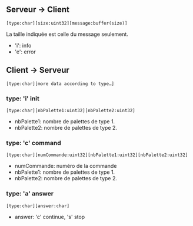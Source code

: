 ## Serveur → Client

    [type:char][size:uint32][message:buffer(size)]

La taille indiquée est celle du message seulement.

- 'i': info
- 'e': error

## Client → Serveur

    [type:char][more data according to type…]

### type: 'i' init

    [type:char][nbPalette1:uint32][nbPalette2:uint32]

- nbPalette1: nombre de palettes de type 1.
- nbPalette2: nombre de palettes de type 2.

### type: 'c' command

    [type:char][numCommande:uint32][nbPalette1:uint32][nbPalette2:uint32]

- numCommande: numéro de la commande
- nbPalette1: nombre de palettes de type 1.
- nbPalette2: nombre de palettes de type 2.

### type: 'a' answer

    [type:char][answer:char]

- answer: 'c' continue, 's' stop

